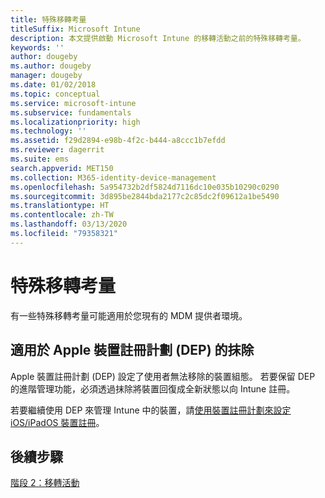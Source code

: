 ```yaml
---
title: 特殊移轉考量
titleSuffix: Microsoft Intune
description: 本文提供啟動 Microsoft Intune 的移轉活動之前的特殊移轉考量。
keywords: ''
author: dougeby
ms.author: dougeby
manager: dougeby
ms.date: 01/02/2018
ms.topic: conceptual
ms.service: microsoft-intune
ms.subservice: fundamentals
ms.localizationpriority: high
ms.technology: ''
ms.assetid: f29d2894-e98b-4f2c-b444-a8ccc1b7efdd
ms.reviewer: dagerrit
ms.suite: ems
search.appverid: MET150
ms.collection: M365-identity-device-management
ms.openlocfilehash: 5a954732b2df5824d7116dc10e035b10290c0290
ms.sourcegitcommit: 3d895be2844bda2177c2c85dc2f09612a1be5490
ms.translationtype: HT
ms.contentlocale: zh-TW
ms.lasthandoff: 03/13/2020
ms.locfileid: "79358321"
---
```

# <a name="special-migration-considerations"></a>特殊移轉考量

有一些特殊移轉考量可能適用於您現有的 MDM 提供者環境。

## <a name="wipe-for-apples-device-enrollment-program-dep"></a>適用於 Apple 裝置註冊計劃 (DEP) 的抹除

Apple 裝置註冊計劃 (DEP) 設定了使用者無法移除的裝置組態。 若要保留 DEP 的進階管理功能，必須透過抹除將裝置回復成全新狀態以向 Intune 註冊。

若要繼續使用 DEP 來管理 Intune 中的裝置，請[使用裝置註冊計劃來設定 iOS/iPadOS 裝置註冊](../enrollment/device-enrollment-program-enroll-ios.md)。

## <a name="next-steps"></a>後續步驟

[階段 2：移轉活動](migration-guide-campaign.md)
